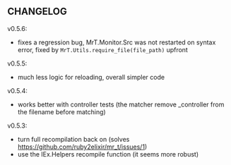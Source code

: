 ## CHANGELOG


v0.5.6:
-  fixes a regression bug, MrT.Monitor.Src was not restarted on syntax error, fixed by `MrT.Utils.require_file(file_path)` upfront

v0.5.5:
-  much less logic for reloading, overall simpler code

v0.5.4:
-  works better with controller tests (the matcher remove _controller from the filename before matching)


v0.5.3:
- turn full recompilation back on (solves https://github.com/ruby2elixir/mr_t/issues/1)
- use the IEx.Helpers recompile function (it seems more robust)
